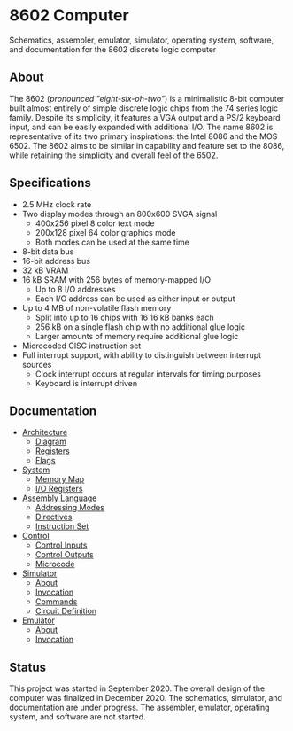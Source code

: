 # 8602 Computer
Schematics, assembler, emulator, simulator, operating system, software, and documentation for the 8602 discrete logic computer

## About
The 8602 (_pronounced "eight-six-oh-two"_) is a minimalistic 8-bit computer built almost entirely of simple discrete logic chips from the 74 series logic family. Despite its simplicity, it features a VGA output and a PS/2 keyboard input, and can be easily expanded with additional I/O. The name 8602 is representative of its two primary inspirations: the Intel 8086 and the MOS 6502. The 8602 aims to be similar in capability and feature set to the 8086, while retaining the simplicity and overall feel of the 6502.

## Specifications
- 2.5 MHz clock rate
- Two display modes through an 800x600 SVGA signal
	- 400x256 pixel 8 color text mode
	- 200x128 pixel 64 color graphics mode
	- Both modes can be used at the same time
- 8-bit data bus
- 16-bit address bus
- 32 kB VRAM
- 16 kB SRAM with 256 bytes of memory-mapped I/O
	- Up to 8 I/O addresses
	- Each I/O address can be used as either input or output
- Up to 4 MB of non-volatile flash memory
	- Split into up to 16 chips with 16 16 kB banks each
	- 256 kB on a single flash chip with no additional glue logic
	- Larger amounts of memory require additional glue logic
- Microcoded CISC instruction set
- Full interrupt support, with ability to distinguish between interrupt sources
	- Clock interrupt occurs at regular intervals for timing purposes
	- Keyboard is interrupt driven

## Documentation
- [Architecture](./docs/arch.md)
	- [Diagram](./docs/arch.md#diagram)
	- [Registers](./docs/arch.md#registers)
	- [Flags](./docs/arch.md#flags)
- [System](./docs/system.md)
	- [Memory Map](./docs/system.md#memory-map)
	- [I/O Registers](./docs/system.md#io-registers)
- [Assembly Language](./docs/assembly.md)
	- [Addressing Modes](./docs/assembly.md#addressing-modes)
	- [Directives](./docs/assembly.md#directives)
	- [Instruction Set](./docs/assembly.md#instruction-set)
- [Control](./docs/control.md)
	- [Control Inputs](./docs/control.md#control-inputs)
	- [Control Outputs](./docs/control.md#control-outputs)
	- [Microcode](./docs/control.md#microcode)
- [Simulator](./docs/simulator.md)
	- [About](./docs/simulator.md#about)
	- [Invocation](./docs/simulator.md#invocation)
	- [Commands](./docs/simulator.md#commands)
	- [Circuit Definition](./docs/simulator.md#circuit-definition)
- [Emulator](./docs/emulator.md)
	- [About](./docs/emulator.md#about)
	- [Invocation](./docs/emulator.md#invocation)

## Status
This project was started in September 2020. The overall design of the computer was finalized in December 2020. The schematics, simulator, and documentation are under progress. The assembler, emulator, operating system, and software are not started.
